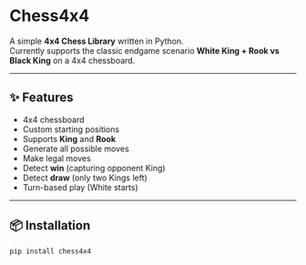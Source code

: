 # Chess4x4

A simple **4x4 Chess Library** written in Python.  
Currently supports the classic endgame scenario **White King + Rook vs Black King** on a 4x4 chessboard.  

---

## ✨ Features
- 4x4 chessboard
- Custom starting positions
- Supports **King** and **Rook**
- Generate all possible moves
- Make legal moves
- Detect **win** (capturing opponent King)
- Detect **draw** (only two Kings left)
- Turn-based play (White starts)

---

## 📦 Installation

```bash
pip install chess4x4
